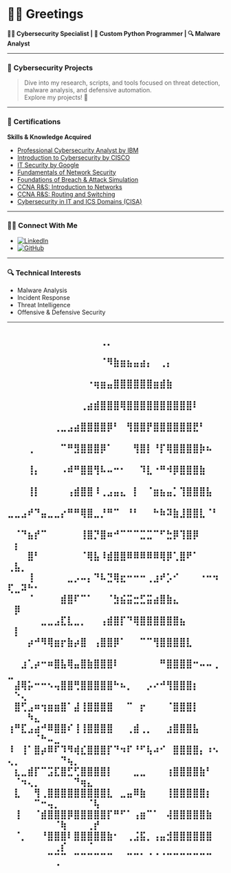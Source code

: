 # 🕵️‍♂️ **Greetings**  
**👨‍💻 Cybersecurity Specialist | 🐍 Custom Python Programmer | 🔍 Malware Analyst**

---

### 🔐 **Cybersecurity Projects**  
> Dive into my research, scripts, and tools focused on threat detection, malware analysis, and defensive automation.  
Explore my projects! 🚀

---

### 📜 **Certifications**  
**Skills & Knowledge Acquired**  
* [Professional Cybersecurity Analyst by IBM](#)  
* [Introduction to Cybersecurity by CISCO](#)  
* [IT Security by Google](#)  
* [Fundamentals of Network Security](#)  
* [Foundations of Breach & Attack Simulation](#)  
* [CCNA R&S: Introduction to Networks](#)  
* [CCNA R&S: Routing and Switching](#)  
* [Cybersecurity in IT and ICS Domains (CISA)](#)  

---


### 🧑‍🔬 **Connect With Me**  
* [![LinkedIn](https://img.shields.io/badge/LinkedIn-Connect-blue?style=flat-square&logo=linkedin)](https://www.linkedin.com/in/harbb)  
* [![GitHub](https://img.shields.io/badge/GitHub-Follow-white?style=flat-square&logo=github)](https://github.com/64BitZayn)  

---

### 🔍 **Technical Interests**  
* Malware Analysis  
* Incident Response  
* Threat Intelligence  
* Offensive & Defensive Security  

---

### 
⠀⠀⠀⠀⠀⠀⠀⠀⠀⠀⠀⠀⠀⠀⢀⡀⠀⠀⠀⠀⠀⠀⠀⠀⠀⠀⠀⠀⠀⠀⠀⠀⠀⠀⠀⠀⠀⠀⠀⠀⠀⠀⠀⠀⠀⠀
⠀⠀⠀⠀⠀⠀⠀⠀⠀⠀⠀⠀⠀⠀⠈⠻⣷⣶⣦⣤⣴⡄⠀⢀⡄⠀⠀⠀⠀⠀⠀⠀⠀⠀⠀⠀⠀⠀⠀⠀⠀⠀⠀⠀⠀⠀
⠀⠀⠀⠀⠀⠀⠀⠀⠀⠀⠀⠀⠐⢶⣶⣤⣿⣿⣿⣿⣿⣿⣶⣾⣷⠀⠀⠀⠀⠀⠀⠀⠀⠀⠀⠀⠀⠀⠀⠀⠀⠀⠀⠀⠀⠀
⠀⠀⠀⠀⠀⠀⠀⠀⠀⠀⠀⢀⣴⣾⣿⣿⣿⢿⣿⣿⣿⣿⣿⣿⣿⣿⣿⣿⠇⠀⠀⠀⠀⠀⠀⠀⠀⠀⠀⠀⠀⠀⠀⠀⠀⠀
⠀⠀⠀⠀⠀⠀⠀⢀⣀⣠⣴⣿⣿⣿⣿⡿⠃⠀⢻⣿⣿⡟⣿⣿⣿⣿⣿⣿⣟⠃⠀⠀⠀⠀⠀⠀⠀⠀⠀⠀⠀⠀⠀⠀⠀⠀
⠀⠀⠀⢀⠀⠀⠀⠀⠉⠛⣻⣿⣿⣿⡿⠁⠀⠀⠀⢻⣿⡇⠘⡏⢿⣿⣿⣿⣿⡷⠦⠀⠀⠀⠀⠀⠀⠀⠀⠀⠀⠀⠀⠀⠀⠀
⠀⠀⠀⢸⡄⠀⠀⠀⠠⠾⠛⣿⣿⢻⠧⠤⠒⠂⠀⠀⠹⣇⠐⠛⠺⡿⣿⣿⣿⣷⠀⠀⠀⠀⠀⠀⠀⠀⠀⠀⠀⠀⠀⠀⠀⠀
⠀⠀⠀⢸⡇⠀⠀⠀⠀⢠⣾⣿⣿⠸⢀⣠⣤⣄⠀⡇⠀⠈⣶⣦⣤⡁⢹⣿⣿⣿⣧⠀⠀⠀⠀⠀⠀⠀⠀⠀⠀⠀⠀⠀⠀⠀
⣀⣀⣠⠞⠙⣤⣀⣀⡔⠛⠛⢿⣿⣀⡘⠛⠉⠀⠘⠃⠀⠀⠓⠷⠽⣷⣸⣿⣿⣇⠈⠃⠀⠀⠀⠀⠀⠀⠀⠀⠀⠀⠀⠀⠀⠀
⠀⠈⠙⣦⡞⠉⠀⠀⠀⠀⠀⢸⣿⡙⣿⠶⠚⠉⠉⠉⣉⣉⠉⠋⣓⡿⢹⣿⡿⠀⠀⠀⠀⡆⠀⠀⠀⠀⠀⠀⠀⠀⠀⠀⠀⠀
⠀⠀⠀⣿⠃⠀⠀⠀⠀⠀⠀⠈⢿⣧⠸⣾⣿⣿⠿⠿⠿⠿⠿⢿⡿⢁⣿⠟⠁⠀⠀⠀⢀⣧⡀⠀⠀⠀⠀⠀⠀⠀⠀⠀⠀⠀
⠀⠀⠀⢸⠀⠀⠀⠀⠀⣀⡠⠤⡄⠙⠧⣙⢿⣖⠒⠒⠒⢀⣰⠞⡡⠊⠀⠀⠀⠐⠒⠲⢏⣀⠽⠓⠂⠀⠀⠀⠀⠀⠀⠀⠀⠀
⠀⠀⠀⠈⠀⠀⠀⠀⣾⣿⠏⠉⠁⠀⠀⠈⣳⣮⣭⣒⣋⣭⣴⣿⣷⣄⠀⠀⠀⠀⠀⠀⠀⡿⠀⠀⠀⠀⠀⠀⠀⠀⠀⠀⠀⠀
⠀⠀⠀⠀⠀⣀⣀⣠⣏⣇⣀⡀⠀⠀⢠⣾⣿⡏⠙⢿⣿⣿⣿⣿⣿⣿⣦⠀⠀⠀⠀⠀⠀⡇⠀⠀⠀⠀⠀⠀⠀⠀⠀⠀⠀⠀
⠀⠀⠀⡴⠚⠻⢿⣶⡖⣷⡴⣿⠀⢠⣿⣿⡿⠁⠀⠀⠉⠉⢻⣿⣿⣿⣿⣇⠀⠀⠀⠀⠀⠀⠀⠀⠀⠀⠀⠀⠀⠀⠀⠀⠀⠀
⠀⠀⣰⢁⡴⠒⠶⣿⣧⢿⣤⣿⣷⣿⣿⣿⠇⠀⠀⠀⠀⠀⠀⠛⣿⣿⣿⣿⠒⠤⠤⢀⣀⠀⠀⠀⠀⠀⠀⠀⠀⠀⠀⠀⠀⠀
⠀⣼⢿⡥⠒⠒⠢⢤⣿⣿⢛⣿⣿⣿⣿⣿⠓⠦⡀⠀⠀⡠⠔⠚⢻⣿⣿⣿⡆⠀⠀⠀⠀⠑⢄⠀⠀⠀⠀⠀⠀⠀⠀⠀⠀⠀
⠀⣿⢋⣠⠶⢲⣶⣶⣿⠁⣼⢸⣿⣿⣿⣿⠀⠀⠉⠀⡖⠀⠀⠀⠈⣿⣿⣿⡇⠀⠀⠀⠀⠀⠀⠳⣄⠀⠀⠀⠀⠀⠀⠀⠀⠀
⢰⠛⣏⣠⣴⠚⠿⣿⣿⠎⢸⢸⣿⣿⣿⣿⠀⠀⢀⣾⢀⡀⠀⠀⣰⣿⣿⣿⣧⠀⠀⠀⠀⠀⠀⠀⠈⠓⠤⣀⠀⠀⠀⠀⠀⠀
⠸⠀⢸⠁⣿⡴⠿⠏⠹⠻⢾⣎⣿⣿⣿⡏⠙⠲⠏⠘⠋⢧⠴⠊⠀⣿⣿⣿⣿⡄⠰⠢⢄⡀⠀⠀⠀⠀⠀⠀⠙⢦⡀⠀⠀⠀
⠀⣆⣀⣾⡏⠉⣩⣏⣿⣋⢋⣿⣿⣿⣿⡇⠀⠀⠀⣀⣀⠀⠀⠀⢰⣿⣿⣿⣿⣷⠃⠀⠀⠈⠲⢄⡀⠀⠀⠀⠀⠀⠙⢶⣄⠀
⠀⣇⠀⠀⢻⢀⣿⣿⣿⣿⣿⣿⣿⣿⣿⣇⠀⣀⣤⠿⣷⠀⠀⠀⢸⣿⣿⣿⣿⣿⡆⠀⠀⠀⠀⠀⠉⠒⢤⡀⠀⠀⠀⠀⠈⢧
⠀⢸⠀⠀⠈⣾⣿⣿⣿⡿⣿⣿⣿⣿⣿⡏⠛⠋⠁⢠⣶⠉⠁⠀⢼⣿⣿⣿⣿⣿⣷⠀⠀⠀⠀⠀⠀⠀⠀⠈⢷⠀⠀⠀⢀⡞
⠀⠈⡀⠀⠀⠘⣿⣿⣿⠇⣿⣿⣿⣿⣿⣷⠂⠀⢀⣨⣯⡀⢠⣤⣺⣿⣿⣿⣿⣿⣿⠀⠀⠀⠀⠀⠀⠀⠀⢀⡎⠀⠀⠀⠈⠀
⠀⠀⠀⠀⠀⠀⠉⠉⠉⠀⠉⠉⠉⠉⠉⠉⠀⠀⠉⠉⠁⠈⠈⠈⠉⠉⠉⠉⠉⠉⠉⠀⠀⠀⠀⠀⠀⠀⠀⠈⠀⠀⠀⠀⠀⠀
---

